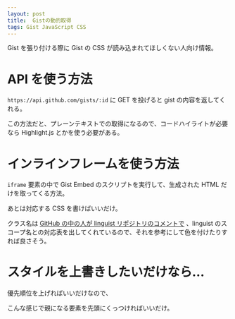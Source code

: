 ```yaml
---
layout: post
title:  Gistの動的取得
tags: Gist JavaScript CSS
---
```


Gist を張り付ける際に Gist の CSS が読み込まれてほしくない人向け情報。

<!--more-->

# API を使う方法

`https://api.github.com/gists/:id` に GET を投げると gist の内容を返してくれる。

<script async src="https://jsfiddle.net/0ke95not/1/embed/js,html,result/"></script>

この方法だと、プレーンテキストでの取得になるので、コードハイライトが必要なら Highlight.js とかを使う必要がある。

# インラインフレームを使う方法

`iframe` 要素の中で Gist Embed のスクリプトを実行して、生成された HTML だけを取ってくる方法。

<script async src="https://jsfiddle.net/v5op7ka4/embed/js,html,result/"></script>

あとは対応する CSS を書けばいいだけ。

クラス名は [GitHub の中の人が linguist リポジトリのコメントで](https://github.com/github/linguist/issues/1822#issuecomment-66510457) 、linguist のスコープ名との対応表を出してくれているので、それを参考にして色を付けたりすれば良さそう。

# スタイルを上書きしたいだけなら…

優先順位を上げればいいだけなので、

<script async src="https://jsfiddle.net/tjnjfxy2/embed/html,css,result/"></script>

こんな感じで親になる要素を先頭にくっつければいいだけ。
